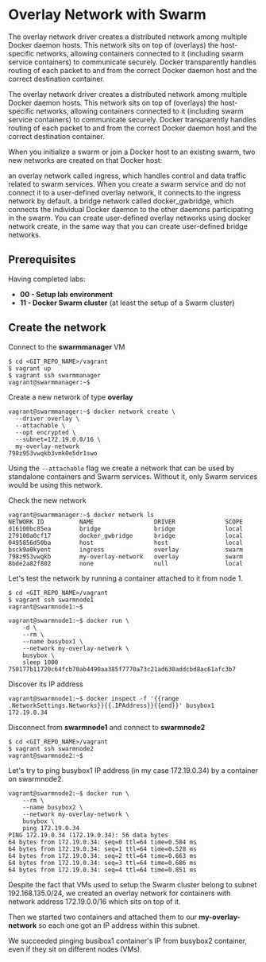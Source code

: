 # Overlay Network with Swarm

The overlay network driver creates a distributed network among multiple Docker daemon hosts. This network sits on top of (overlays) the host-specific networks, allowing containers connected to it (including swarm service containers) to communicate securely. Docker transparently handles routing of each packet to and from the correct Docker daemon host and the correct destination container.

The overlay network driver creates a distributed network among multiple Docker daemon hosts. This network sits on top of (overlays) the host-specific networks, allowing containers connected to it (including swarm service containers) to communicate securely. Docker transparently handles routing of each packet to and from the correct Docker daemon host and the correct destination container.

When you initialize a swarm or join a Docker host to an existing swarm, two new networks are created on that Docker host:

an overlay network called ingress, which handles control and data traffic related to swarm services. When you create a swarm service and do not connect it to a user-defined overlay network, it connects to the ingress network by default.
a bridge network called docker_gwbridge, which connects the individual Docker daemon to the other daemons participating in the swarm.
You can create user-defined overlay networks using docker network create, in the same way that you can create user-defined bridge networks.

## Prerequisites

Having completed labs:

- **00 - Setup lab environment**
- **11 - Docker Swarm cluster** (at least the setup of a Swarm cluster)

## Create the network

Connect to the **swarmmanager** VM

```console
$ cd <GIT_REPO_NAME>/vagrant
$ vagrant up
$ vagrant ssh swarmmanager
vagrant@swarmmanager:~$ 
```

Create a new network of type **overlay**

```console
vagrant@swarmmanager:~$ docker network create \
  --driver overlay \
  --attachable \
  --opt encrypted \
  --subnet=172.19.0.0/16 \
  my-overlay-network
798z953vwqkb3vmk0e5dr1swo
```

Using the `--attachable` flag we create a network that can be used by standalone containers and Swarm services. Without it, only Swarm services would be using this network.

Check the new network

```console
vagrant@swarmmanager:~$ docker network ls
NETWORK ID          NAME                 DRIVER              SCOPE
d16100bc85ea        bridge               bridge              local
279100a0cf17        docker_gwbridge      bridge              local
0495856d50ba        host                 host                local
bsck9a0kyent        ingress              overlay             swarm
798z953vwqkb        my-overlay-network   overlay             swarm
8bde2a82f802        none                 null                local
```

Let's test the network by running a container attached to it from node 1.


```console
$ cd <GIT_REPO_NAME>/vagrant
$ vagrant ssh swarmnode1
vagrant@swarmnode1:~$ 
```

```console
vagrant@swarmnode1:~$ docker run \
    -d \
    --rm \
    --name busybox1 \
    --network my-overlay-network \
    busybox \
    sleep 1000
750177b11720c64fcb70ab4490aa385f7770a73c21ad630addcbd8ac61afc3b7
```

Discover its IP address

```console
vagrant@swarmnode1:~$ docker inspect -f '{{range .NetworkSettings.Networks}}{{.IPAddress}}{{end}}' busybox1
172.19.0.34
```

Disconnect from **swarmnode1** and connect to **swarmnode2**

```console
$ cd <GIT_REPO_NAME>/vagrant
$ vagrant ssh swarmnode2
vagrant@swarmnode2:~$ 
```

Let's try to ping busybox1 IP address (in my case 172.19.0.34) by a container on swarmnode2.

```console
vagrant@swarmnode2:~$ docker run \
    --rm \
    --name busybox2 \
    --network my-overlay-network \
    busybox \
    ping 172.19.0.34
PING 172.19.0.34 (172.19.0.34): 56 data bytes
64 bytes from 172.19.0.34: seq=0 ttl=64 time=0.584 ms
64 bytes from 172.19.0.34: seq=1 ttl=64 time=0.528 ms
64 bytes from 172.19.0.34: seq=2 ttl=64 time=0.663 ms
64 bytes from 172.19.0.34: seq=3 ttl=64 time=0.686 ms
64 bytes from 172.19.0.34: seq=4 ttl=64 time=0.851 ms
```

Despite the fact that VMs used to setup the Swarm cluster belong to subnet 192.168.135.0/24, we created an overlay network for containers with network address 172.19.0.0/16 which sits on top of it. 

Then we started two containers and attached them to our **my-overlay-network** so each one got an IP address within this subnet. 

We succeeded pinging busibox1 container's IP from busybox2 container, even if they sit on different nodes (VMs).

